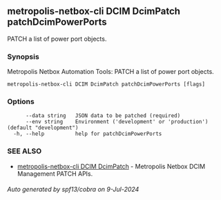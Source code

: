 ## metropolis-netbox-cli DCIM DcimPatch patchDcimPowerPorts

PATCH a list of power port objects.

### Synopsis


Metropolis Netbox Automation Tools:
  PATCH a list of power port objects.

```
metropolis-netbox-cli DCIM DcimPatch patchDcimPowerPorts [flags]
```

### Options

```
      --data string   JSON data to be patched (required)
      --env string    Environment ('development' or 'production') (default "development")
  -h, --help          help for patchDcimPowerPorts
```

### SEE ALSO

* [metropolis-netbox-cli DCIM DcimPatch]()	 - Metropolis Netbox DCIM Management PATCH APIs.

###### Auto generated by spf13/cobra on 9-Jul-2024
